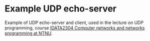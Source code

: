 # Example UDP echo-server

Example of UDP echo-server and client, used in the lecture on UDP programming, course [IDATA2304 Computer networks and
networks programming at NTNU](https://www.ntnu.edu/studies/courses/IDATA2304).